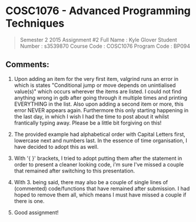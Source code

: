 # COSC1076 - Advanced Programming Techniques
> Semester 2 2015 Assignment #2
> Full Name         : Kyle Glover
> Student Number    : s3539870
> Course Code       : COSC1076
> Program Code      : BP094

## Comments:
1. Upon adding an item for the very first item, valgrind runs an error in which is states "Conditional jump or move depends on unintialised value(s)" which occurs wherever the items are listed. I could not find anything wrong in gdb after going through it multiple times and printing EVERYTHING in the list. Also upon adding a second item or more, this error NEVER appears again. Furthermore this only starting happening in the last day, in which I wish I had the time to post about it whilst frantically typing away. Please be a little bit forgiving on this!

2. The provided example had alphabetical order with Capital Letters first, lowercase next and numbers last. In the essence of time organisation, I have decided to adopt this as well.
	
3. With '{ }' brackets, I tried to adopt putting them after the statement in order to present a cleaner looking code, i'm sure I've missed a couple that remained after switching to this presentation.
	
4. With 3. being said, there may also be a couple of single lines of (commented) code/functions that have remained after submission. I had hoped to remove them all, which means I must have missed a couple if there is one.

5. Good assignment!
